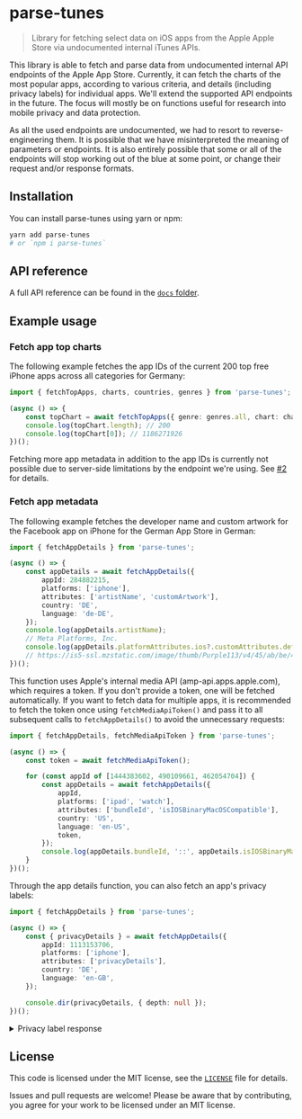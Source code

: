# parse-tunes

> Library for fetching select data on iOS apps from the Apple Apple Store via undocumented internal iTunes APIs.

This library is able to fetch and parse data from undocumented internal API endpoints of the Apple App Store. Currently, it can fetch the charts of the most popular apps, according to various criteria, and details (including privacy labels) for individual apps. We'll extend the supported API endpoints in the future. The focus will mostly be on functions useful for research into mobile privacy and data protection.

As all the used endpoints are undocumented, we had to resort to reverse-engineering them. It is possible that we have misinterpreted the meaning of parameters or endpoints. It is also entirely possible that some or all of the endpoints will stop working out of the blue at some point, or change their request and/or response formats.

## Installation

You can install parse-tunes using yarn or npm:

```sh
yarn add parse-tunes
# or `npm i parse-tunes`
```

## API reference

A full API reference can be found in the [`docs` folder](/docs/README.md).

## Example usage

### Fetch app top charts

The following example fetches the app IDs of the current 200 top free iPhone apps across all categories for Germany:

```ts
import { fetchTopApps, charts, countries, genres } from 'parse-tunes';

(async () => {
    const topChart = await fetchTopApps({ genre: genres.all, chart: charts.topFreeIphone, country: countries.DE });
    console.log(topChart.length); // 200
    console.log(topChart[0]); // 1186271926
})();
```

Fetching more app metadata in addition to the app IDs is currently not possible due to server-side limitations by the endpoint we're using. See [#2](https://github.com/tweaselORG/parse-tunes/issues/2) for details.

### Fetch app metadata

The following example fetches the developer name and custom artwork for the Facebook app on iPhone for the German App Store in German:

```ts
import { fetchAppDetails } from 'parse-tunes';

(async () => {
    const appDetails = await fetchAppDetails({
        appId: 284882215,
        platforms: ['iphone'],
        attributes: ['artistName', 'customArtwork'],
        country: 'DE',
        language: 'de-DE',
    });
    console.log(appDetails.artistName);
    // Meta Platforms, Inc.
    console.log(appDetails.platformAttributes.ios?.customAttributes.default.default.customArtwork.url);
    // https://is5-ssl.mzstatic.com/image/thumb/Purple113/v4/45/ab/be/45abbeac-3a7e-aa86-c1c5-007c09df6d7c/Icon-Production-0-1x_U007emarketing-0-7-0-85-220.png/{w}x{h}{c}.{f}
})();
```

This function uses Apple's internal media API (amp-api.apps.apple.com), which requires a token. If you don't provide a token, one will be fetched automatically. If you want to fetch data for multiple apps, it is recommended to fetch the token once using `fetchMediaApiToken()` and pass it to all subsequent calls to `fetchAppDetails()` to avoid the unnecessary requests:

```ts
import { fetchAppDetails, fetchMediaApiToken } from 'parse-tunes';

(async () => {
    const token = await fetchMediaApiToken();

    for (const appId of [1444383602, 490109661, 462054704]) {
        const appDetails = await fetchAppDetails({
            appId,
            platforms: ['ipad', 'watch'],
            attributes: ['bundleId', 'isIOSBinaryMacOSCompatible'],
            country: 'US',
            language: 'en-US',
            token,
        });
        console.log(appDetails.bundleId, '::', appDetails.isIOSBinaryMacOSCompatible);
    }
})();
```

Through the app details function, you can also fetch an app's privacy labels:

```ts
import { fetchAppDetails } from 'parse-tunes';

(async () => {
    const { privacyDetails } = await fetchAppDetails({
        appId: 1113153706,
        platforms: ['iphone'],
        attributes: ['privacyDetails'],
        country: 'DE',
        language: 'en-GB',
    });

    console.dir(privacyDetails, { depth: null });
})();
```

<details>
<summary>Privacy label response</summary>
The response looks like this:

```ts
{
  managePrivacyChoicesUrl: null,
  privacyTypes: [
    {
      privacyType: 'Data Linked to You',
      identifier: 'DATA_LINKED_TO_YOU',
      description: 'The following data, which may be collected and linked to your identity, may be used for the following purposes:',
      dataCategories: [],
      purposes: [
        {
          purpose: 'Analytics',
          identifier: 'ANALYTICS',
          dataCategories: [
            {
              dataCategory: 'Location',
              identifier: 'LOCATION',
              dataTypes: [ 'Coarse Location' ]
            },
            {
              dataCategory: 'Identifiers',
              identifier: 'IDENTIFIERS',
              dataTypes: [ 'User ID', 'Device ID' ]
            },
            {
              dataCategory: 'Usage Data',
              identifier: 'USAGE_DATA',
              dataTypes: [ 'Product Interaction' ]
            },
            {
              dataCategory: 'Diagnostics',
              identifier: 'DIAGNOSTICS',
              dataTypes: [ 'Performance Data' ]
            }
          ]
        },
        {
          purpose: 'App Functionality',
          identifier: 'APP_FUNCTIONALITY',
          dataCategories: [
            {
              dataCategory: 'Location',
              identifier: 'LOCATION',
              dataTypes: [ 'Precise Location', 'Coarse Location' ]
            },
            {
              dataCategory: 'Contact Info',
              identifier: 'CONTACT_INFO',
              dataTypes: [ 'Email Address', 'Name', 'Phone Number' ]
            },
            {
              dataCategory: 'Contacts',
              identifier: 'CONTACTS',
              dataTypes: [ 'Contacts' ]
            },
            {
              dataCategory: 'User Content',
              identifier: 'USER_CONTENT',
              dataTypes: [
                'Photos or Videos',
                'Audio Data',
                'Other User Content'
              ]
            },
            {
              dataCategory: 'Identifiers',
              identifier: 'IDENTIFIERS',
              dataTypes: [ 'User ID', 'Device ID' ]
            },
            {
              dataCategory: 'Usage Data',
              identifier: 'USAGE_DATA',
              dataTypes: [ 'Product Interaction' ]
            },
            {
              dataCategory: 'Diagnostics',
              identifier: 'DIAGNOSTICS',
              dataTypes: [
                'Crash Data',
                'Performance Data',
                'Other Diagnostic Data'
              ]
            }
          ]
        }
      ]
    }
  ]
}
```

</details>

## License

This code is licensed under the MIT license, see the [`LICENSE`](LICENSE) file for details.

Issues and pull requests are welcome! Please be aware that by contributing, you agree for your work to be licensed under an MIT license.
